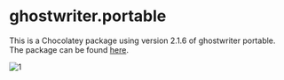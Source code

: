 # ghostwriter.portable
This is a Chocolatey package using version 2.1.6 of ghostwriter portable. The package can be found [here](https://community.chocolatey.org/packages/ghostwriter.portable).

![1](https://rawcdn.githack.com/skadogg/ghostwriter-portable/0cb370204774d2477cb94e2af3d92fd727ff8322/icon.png)
